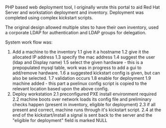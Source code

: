 PHP based web deployment tool, I originally wrote this portal to aid Red Hat Server and workstation deployment and inventory.
Deployment was completed  using complex kickstart scripts.

The original design allowed multiple sites to have their own inventory, used a corporate LDAP for authentication and LDAP groups for delegation.

System work flow was:
1. Add a machine to the inventory
1.1 give it a hostname
1.2 give it the allocated IP address
1.3 specify the mac address
1.4 suggest the user (ldap and Display name)
1.5 select the given hardware - this is a prepopulated mysql table, work was in progress to add a gui to add/remove hardware.
1.6 a suggested kickstart config is given, but can also be selected.
1.7 validation occurs
1.8 enable for deployment
1.9 machine added - this part a pxelinux config script is copied to the relevant location based upon the above config.
2. Deploy workstation
2.1 preconfigured PXE install environment required 
2.2 machine boots over network loads its config file and preliminary checks happen (present in inventory, eligible for deployment)
2.3 if all present and correct, machine runs through it's kickstart script.
2.4 at the end of the kickstart/install a signal is sent back to the server and the "eligible for deployment" field is marked NULL



